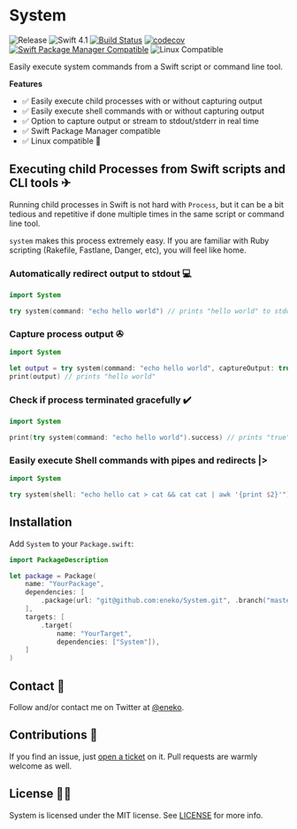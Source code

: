 # System

![Release](https://img.shields.io/github/release/eneko/System.svg)
![Swift 4.1](https://img.shields.io/badge/Swift-4.1-orange.svg)
[![Build Status](https://travis-ci.org/eneko/System.svg?branch=master)](https://travis-ci.org/eneko/System)
[![codecov](https://codecov.io/gh/eneko/System/branch/master/graph/badge.svg)](https://codecov.io/gh/eneko/System)
[![Swift Package Manager Compatible](https://img.shields.io/badge/spm-compatible-brightgreen.svg)](https://swift.org/package-manager)
![Linux Compatible](https://img.shields.io/badge/linux-compatible%20🐧-brightgreen.svg)

Easily execute system commands from a Swift script or command line tool.

**Features**
- ✅ Easily execute child processes with or without capturing output
- ✅ Easily execute shell commands with or without capturing output
- ✅ Option to capture output or stream to stdout/stderr in real time
- ✅ Swift Package Manager compatible
- ✅ Linux compatible 🐧


## Executing child Processes from Swift scripts and CLI tools ✈
Running child processes in Swift is not hard with `Process`, but it can be a
bit tedious and repetitive if done multiple times in the same script or
command line tool.

`system` makes this process extremely easy. If you are familiar with Ruby
scripting (Rakefile, Fastlane, Danger, etc), you will feel like home.

### Automatically redirect output to stdout 💻

```swift
import System

try system(command: "echo hello world") // prints "hello world" to stdout
```

### Capture process output ✇

```swift
import System

let output = try system(command: "echo hello world", captureOutput: true).standardOutput
print(output) // prints "hello world"
```

### Check if process terminated gracefully ✔️

```swift
import System

print(try system(command: "echo hello world").success) // prints "true"
```

### Easily execute Shell commands with pipes and redirects |>

```swift
import System

try system(shell: "echo hello cat > cat && cat cat | awk '{print $2}'") // prints "cat" to stdout
```

## Installation

Add `System` to your `Package.swift`:

```swift
import PackageDescription

let package = Package(
    name: "YourPackage",
    dependencies: [
        .package(url: "git@github.com:eneko/System.git", .branch("master")),
    ],
    targets: [
        .target(
            name: "YourTarget",
            dependencies: ["System"]),
    ]
)
```


## Contact 💌
Follow and/or contact me on Twitter at [@eneko](https://www.twitter.com/eneko).


## Contributions 👏
If you find an issue, just [open a ticket](https://github.com/eneko/System/issues/new)
on it. Pull requests are warmly welcome as well.

## License 👮‍♂️
System is licensed under the MIT license. See [LICENSE](/LICENSE) for more info.
